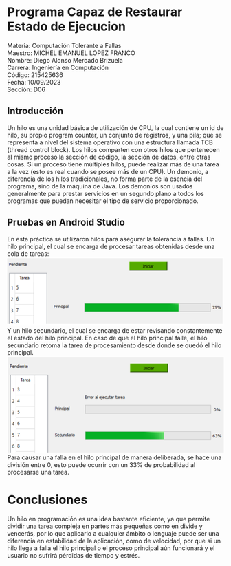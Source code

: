 # Programa Capaz de Restaurar Estado de Ejecucion
Materia: Computación Tolerante a Fallas<br>
Maestro: MICHEL EMANUEL LOPEZ FRANCO<br>
Nombre: Diego Alonso Mercado Brizuela<br>
Carrera: Ingeniería en Computación<br>
Código: 215425636<br>
Fecha: 10/09/2023<br>
Sección: D06<br>

## Introducción
Un hilo es una unidad básica de utilización de CPU, la cual contiene un id de hilo, su propio program counter, un conjunto de registros, y una pila; que se representa a nivel del sistema operativo con una estructura llamada TCB (thread control block).
Los hilos comparten con otros hilos que pertenecen al mismo proceso la sección de código, la sección de datos, entre otras cosas. Si un proceso tiene múltiples hilos, puede realizar más de una tarea a la vez (esto es real cuando se posee más de un CPU).
Un demonio, a diferencia de los hilos tradicionales, no forma parte de la esencia del programa, sino de la máquina de Java. Los demonios son usados generalmente para prestar servicios en un segundo plano a todos los programas que puedan necesitar el tipo de servicio proporcionado.
## Pruebas en Android Studio
En esta práctica se utilizaron hilos para asegurar la tolerancia a fallas. Un hilo principal, el cual se encarga de procesar tareas obtenidas desde una cola de tareas:
<br>
<img
src="https://github.com/Diego3207/programa-usando-hilos/blob/main/prueba%201.png">
<br>
Y un hilo secundario, el cual se encarga de estar revisando constantemente el estado del hilo principal. En caso de que el hilo principal falle, el hilo secundario retoma la tarea de procesamiento desde donde se quedó el hilo principal.
<img
src="https://github.com/Diego3207/programa-usando-hilos/blob/main/prueba%202.png">
Para causar una falla en el hilo principal de manera deliberada, se hace una división entre 0, esto puede ocurrir con un 33% de probabilidad al procesarse una tarea.
# Conclusiones
Un hilo en programación es una idea bastante eficiente, ya que permite dividir una tarea compleja en partes más pequeñas como en divide y vencerás, por lo que aplicarlo a cualquier ámbito o lenguaje puede ser una diferencia en estabilidad de la aplicación, como de velocidad, por que si un hilo llega a falla el hilo principal o el proceso principal aún funcionará y el usuario no sufrirá pérdidas de tiempo y estrés.

